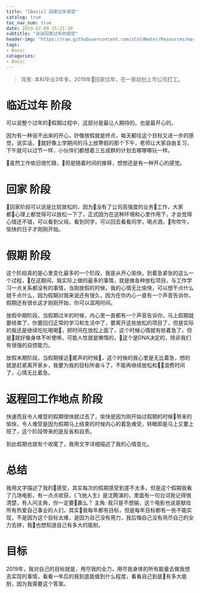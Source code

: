 ```yaml
---
title: "[Basic] 回家过年感受"
catalog: true
toc_nav_num: true
date: 2019-02-09 15:21:30
subtitle: "谈谈回家过年的感受"
header-img: "https://raw.githubusercontent.com/zColdWater/Resources/master/Images/camper.jpg"
tags:
- Basic
catagories:
- Basic
---
```


> 背景: 本科毕业3年多，2019年回家过年，在一家初创上市公司打工。

临近过年 阶段
=======

可以说整个过年的假期过程中，这部分是最让人期待的，也是最开心的。

因为有一种说不出来的开心，好像放假就是终点，每天都往这个目标又进一步的感觉，说实话，就好像上学期间的马上放寒假的那个下午，老师让大家自由复习，下午就可以过节一样，小伙伴们都想着三五成群的计划去哪哪哪玩一样。

虽然工作依旧很忙碌，但是随着时间的推移，想想还是有一种开心的感觉。


回家 阶段
=======

回家阶段可以说是比较放松的，因为没有了公司高强度的业务工作，大家都心理上都觉得可以放松一下了，正式因为在这种环境和心里作用下，才会觉得心情还不错，可以看到父母，看到同学，可以回去看看同学，喝点酒，吹吹牛，愉快的日子才刚刚开始。


假期 阶段
=======

这个阶段真的是心里变化最多的一个阶段，我是从开心愉快，到着急紧张的这么一个过程，在这期间，我实际上做的最多的事情，就是做各种放松项目，与工作学习一点关系都没有的事情，当刚放假的时候，我的心情无比愉快，可以想干点什么就干点什么，因为假期对我来说还有很久，因为在你内心一直有一个声音告诉你，假期还有很长这才刚刚开始，你可以滥用时间。

放假中期阶段，当假期过半的时候，内心里一直都有一个声音告诉你，马上假期就要结束了，你要回归正常的学习和生活中了，要离开这些放松的项目了，但是实际的我还是继续吃吃喝喝，把时间在放松上面了，这个时候心情就有些着急了，但是就好像身体不听使唤，可能人性就是懒惰的，这个是DNA决定的，除非我们有很强的自控能力。

放假末期阶段，当假期接近尾声的时候，这个时候的我心里是无比着急，想的就是赶紧离开家乡，我要为我的目标所奋斗了，不能再继续放松和浪费时间了，心情无比着急。

返程回工作地点 阶段
=======

快速而且令人难受的假期很快就过去了，愉快是因为刚开始过假期的时候带来的愉快，令人难受是因为假期马上结束的时候内心的着急难受，转眼即是马上又要上班了，这个阶段带来的是反省和自责。

到此假期也就有个收尾了，我用文字详细描述了我的心情变化。


总结
=======

我用文字描述了我的感受，其实每次的假期感受到差不太多，但是这个假期我看了几场电影，有一点点收获，《飞驰人生》是沈腾演的，里面有一句台词我记得很清楚，有人问主角，你一定要赢么？ 主角: 我只是不想输，这个电影也说是献给所有热爱自己事业的人们，其实我每年都有目标，但是每年目标都有一些不能实现，不是因为这个目标太难，是因为自己没有用力，我后悔自己没有用尽自己的全力去拼，我也想知道自己有多大的能耐。


目标
=======

2019年，我对自己的目标就是，用尽我的全力，用尽我身体的所有能量去做我想去实现的事情，看看一年后的我到底能做到什么程度，看看自己到底有多大能耐，因为我需要这个答案。